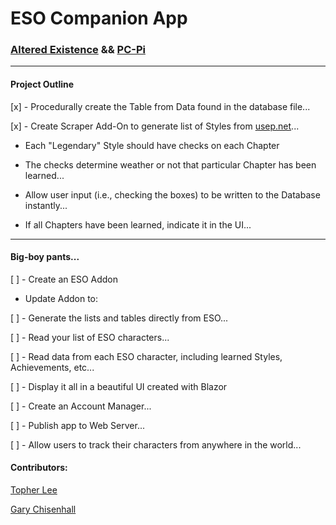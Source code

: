 # ESO Companion App
### [Altered Existence](https://github.com/altered-existence) && [PC-Pi]()

-----
#### Project Outline
[x] - Procedurally create the Table from Data found in the database file...

[x] - Create Scraper Add-On to generate list of Styles from [usep.net](https://en.uesp.net/wiki/Main_Page)...

  - Each "Legendary" Style should have checks on each Chapter

  - The checks determine weather or not that particular Chapter has been learned...
    
  - Allow user input (i.e., checking the boxes) to be written to the Database instantly...
    
  - If all Chapters have been learned, indicate it in the UI...

----
#### Big-boy pants...

[ ] - Create an ESO Addon 

  - Update Addon to:

[ ] - Generate the lists and tables directly from ESO...

[ ] - Read your list of ESO characters...

[ ] - Read data from each ESO character, including learned Styles, Achievements, etc...

[ ] - Display it all in a beautiful UI created with Blazor

[ ] - Create an Account Manager...

[ ] - Publish app to Web Server...

[ ] - Allow users to track their characters from anywhere in the world...

#### Contributors:

[Topher Lee](https://github.com/TopherLee513)

[Gary Chisenhall](https://github.com/glchisenhall)